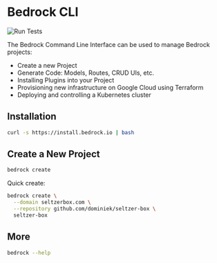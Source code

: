 # Bedrock CLI

![Run Tests](https://github.com/bedrockio/bedrock-cli/workflows/Run%20Tests/badge.svg)

The Bedrock Command Line Interface can be used to manage Bedrock projects:

- Create a new Project
- Generate Code: Models, Routes, CRUD UIs, etc.
- Installing Plugins into your Project
- Provisioning new infrastructure on Google Cloud using Terraform
- Deploying and controlling a Kubernetes cluster

## Installation

```bash
curl -s https://install.bedrock.io | bash
```

## Create a New Project

```bash
bedrock create
```

Quick create:

```bash
bedrock create \
  --domain seltzerbox.com \
  --repository github.com/dominiek/seltzer-box \
  seltzer-box
```

## More

```bash
bedrock --help
```
